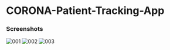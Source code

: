# CORONA-Patient-Tracking-App




### Screenshots

![001](https://user-images.githubusercontent.com/88093624/145711288-d88930d2-25e5-49cf-a1eb-d34c9c6f1d22.png)
![002](https://user-images.githubusercontent.com/88093624/145711292-d7436b52-dcef-41f2-97ff-32fc52fb0d03.png)
![003](https://user-images.githubusercontent.com/88093624/145711293-b6943d2f-d949-4ce8-b95f-3c75dd97658c.png)
